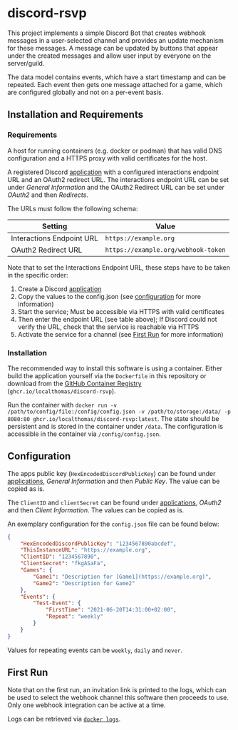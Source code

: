 # discord-rsvp

This project implements a simple Discord Bot that creates webhook messages in a user-selected channel and provides an update mechanism for these messages.
A message can be updated by buttons that appear under the created messages and allow user input by everyone on the server/guild.

The data model contains events, which have a start timestamp and can be repeated.
Each event then gets one message attached for a game, which are configured globally and not on a per-event basis.

## Installation and Requirements

### Requirements

A host for running containers (e.g. docker or podman) that has valid DNS configuration and a HTTPS proxy with valid certificates for the host.

A registered Discord [application](https://discord.com/developers/applications) with a configured interactions endpoint URL and an OAuth2 redirect URL.
The interactions endpoint URL can be set under *General Information* and the OAuth2 Redirect URL can be set under *OAuth2* and then *Redirects*.

The URLs must follow the following schema:

| Setting | Value |
| ------- | ----- |
| Interactions Endpoint URL | `https://example.org` |
| OAuth2 Redirect URL | `https://example.org/webhook-token` |

Note that to set the Interactions Endpoint URL, these steps have to be taken in the specific order:

1. Create a Discord [application](https://discord.com/developers/applications)
2. Copy the values to the config.json (see [configuration](#configuration) for more information)
3. Start the service; Must be accessible via HTTPS with valid certificates
4. Then enter the endpoint URL (see table above); If Discord could not verify the URL, check that the service is reachable via HTTPS
5. Activate the service for a channel (see [First Run](#first-run) for more information)

### Installation

The recommended way to install this software is using a container.
Either build the application yourself via the `Dockerfile` in this repository or download from the [GitHub Container Registry](https://github.com/localthomas/discord-rsvp/pkgs/container/discord-rsvp) (`ghcr.io/localthomas/discord-rsvp`).

Run the container with `docker run -v /path/to/config/file:/config/config.json -v /path/to/storage:/data/ -p 8080:80 ghcr.io/localthomas/discord-rsvp:latest`.
The state should be persistent and is stored in the container under `/data`.
The configuration is accessible in the container via `/config/config.json`.

## Configuration

The apps public key (`HexEncodedDiscordPublicKey`) can be found under [applications](https://discord.com/developers/applications), *General Information* and then *Public Key*.
The value can be copied as is.

The `ClientID` and `clientSecret` can be found under [applications](https://discord.com/developers/applications), *OAuth2* and then *Client Information*.
The values can be copied as is.

An exemplary configuration for the `config.json` file can be found below:

```json
{
    "HexEncodedDiscordPublicKey": "1234567890abcdef",
    "ThisInstanceURL": "https://example.org",
    "ClientID": "1234567890",
    "ClientSecret": "fkgASaFa",
    "Games": {
        "Game1": "Description for [Game1](https://example.org)",
        "Game2": "Description for Game2"
    },
    "Events": {
        "Test-Event": {
            "FirstTime": "2021-06-20T14:31:00+02:00",
            "Repeat": "weekly"
        }
    }
}
```

Values for repeating events can be `weekly`, `daily` and `never`.

## First Run

Note that on the first run, an invitation link is printed to the logs, which can be used to select the webhook channel this software then proceeds to use.
Only one webhook integration can be active at a time.

Logs can be retrieved via [`docker logs`](https://docs.docker.com/engine/reference/commandline/logs/).
